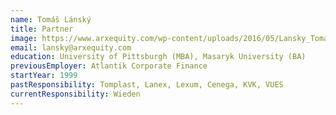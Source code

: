 ```yaml
---
name: Tomáš Lánský
title: Partner
image: https://www.arxequity.com/wp-content/uploads/2016/05/Lansky_Tomas_mod-e1464295537212.jpg
email: lansky@arxequity.com
education: University of Pittsburgh (MBA), Masaryk University (BA)
previousEmployer: Atlantik Corporate Finance
startYear: 1999
pastResponsibility: Tomplast, Lanex, Lexum, Cenega, KVK, VUES
currentResponsibility: Wieden
---
```

